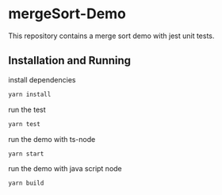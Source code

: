 # mergeSort-Demo

This repository contains a merge sort demo with jest unit tests.

## Installation and Running

install dependencies
```bash
yarn install
```

run the test
```bash
yarn test
```

run the demo with ts-node
```bash
yarn start
```

run the demo with java script node
```bash
yarn build
```
